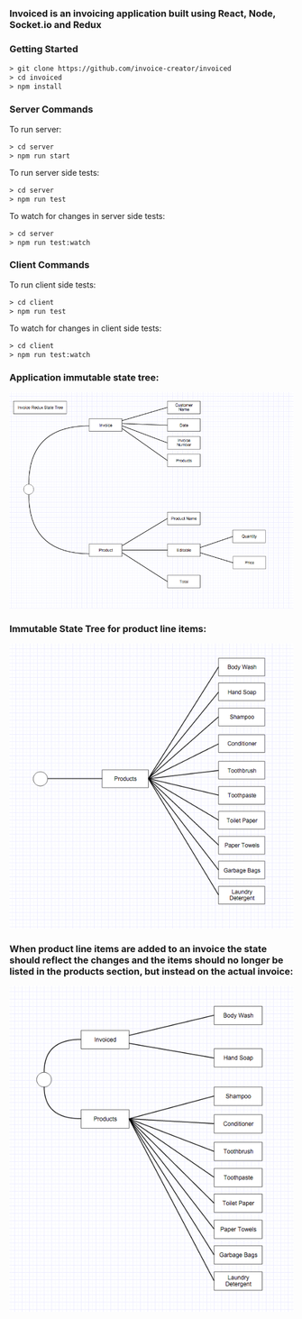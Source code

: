 ### Invoiced is an invoicing application built using React, Node, Socket.io and Redux ###

### Getting Started ###

```
> git clone https://github.com/invoice-creator/invoiced
> cd invoiced
> npm install

```

### Server Commands ###

To run server:

```
> cd server
> npm run start

```

To run server side tests:

```
> cd server
> npm run test

```

To watch for changes in server side tests:

```
> cd server 
> npm run test:watch

```

### Client Commands ###

To run client side tests:

```
> cd client
> npm run test

```

To watch for changes in client side tests:

```
> cd client 
> npm run test:watch

```

### Application immutable state tree: ###

![alt tag](assets/invoice-redux-state-tree.png)

### Immutable State Tree for product line items: ###

![alt tag](assets/product-line-items.png)

### When product line items are added to an invoice the state should reflect the changes and the items should no longer be listed in the products section, but instead on the actual invoice: ###

![alt tag](assets/invoiced-products.png)